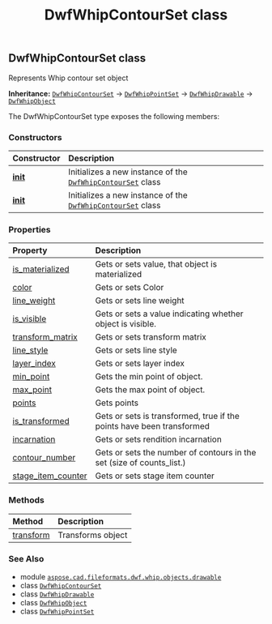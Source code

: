 ﻿---
title: DwfWhipContourSet class
second_title: Aspose.CAD for Python via .NET API References
description: 
type: docs
weight: 10
url: /python-net/aspose.cad.fileformats.dwf.whip.objects.drawable/dwfwhipcontourset/
is_root: false
---

## DwfWhipContourSet class

Represents Whip contour set object



**Inheritance:** [`DwfWhipContourSet`](/cad/python-net/aspose.cad.fileformats.dwf.whip.objects.drawable/dwfwhipcontourset) → 
[`DwfWhipPointSet`](/cad/python-net/aspose.cad.fileformats.dwf.whip.objects.drawable/dwfwhippointset) → 
[`DwfWhipDrawable`](/cad/python-net/aspose.cad.fileformats.dwf.whip.objects.drawable/dwfwhipdrawable) → 
[`DwfWhipObject`](/cad/python-net/aspose.cad.fileformats.dwf.whip.objects/dwfwhipobject)



The DwfWhipContourSet type exposes the following members:

### Constructors
| Constructor | Description |
| :- | :- |
| [__init__](/cad/python-net/aspose.cad.fileformats.dwf.whip.objects.drawable/dwfwhipcontourset/__init__/#) | Initializes a new instance of the [`DwfWhipContourSet`](/cad/python-net/aspose.cad.fileformats.dwf.whip.objects.drawable/dwfwhipcontourset) class |
| [__init__](/cad/python-net/aspose.cad.fileformats.dwf.whip.objects.drawable/dwfwhipcontourset/__init__/#list) | Initializes a new instance of the [`DwfWhipContourSet`](/cad/python-net/aspose.cad.fileformats.dwf.whip.objects.drawable/dwfwhipcontourset) class |


### Properties
| Property | Description |
| :- | :- |
| [is_materialized](/cad/python-net/aspose.cad.fileformats.dwf.whip.objects.drawable/dwfwhipcontourset/is_materialized) | Gets or sets value, that object is materialized |
| [color](/cad/python-net/aspose.cad.fileformats.dwf.whip.objects.drawable/dwfwhipcontourset/color) | Gets or sets Color |
| [line_weight](/cad/python-net/aspose.cad.fileformats.dwf.whip.objects.drawable/dwfwhipcontourset/line_weight) | Gets or sets line weight |
| [is_visible](/cad/python-net/aspose.cad.fileformats.dwf.whip.objects.drawable/dwfwhipcontourset/is_visible) | Gets or sets a value indicating whether object is visible. |
| [transform_matrix](/cad/python-net/aspose.cad.fileformats.dwf.whip.objects.drawable/dwfwhipcontourset/transform_matrix) | Gets or sets transform matrix |
| [line_style](/cad/python-net/aspose.cad.fileformats.dwf.whip.objects.drawable/dwfwhipcontourset/line_style) | Gets or sets line style |
| [layer_index](/cad/python-net/aspose.cad.fileformats.dwf.whip.objects.drawable/dwfwhipcontourset/layer_index) | Gets or sets layer index |
| [min_point](/cad/python-net/aspose.cad.fileformats.dwf.whip.objects.drawable/dwfwhipcontourset/min_point) | Gets the min point of object. |
| [max_point](/cad/python-net/aspose.cad.fileformats.dwf.whip.objects.drawable/dwfwhipcontourset/max_point) | Gets the max point of object. |
| [points](/cad/python-net/aspose.cad.fileformats.dwf.whip.objects.drawable/dwfwhipcontourset/points) | Gets points |
| [is_transformed](/cad/python-net/aspose.cad.fileformats.dwf.whip.objects.drawable/dwfwhipcontourset/is_transformed) | Gets or sets is transformed, true if the points have been transformed |
| [incarnation](/cad/python-net/aspose.cad.fileformats.dwf.whip.objects.drawable/dwfwhipcontourset/incarnation) | Gets or sets rendition incarnation |
| [contour_number](/cad/python-net/aspose.cad.fileformats.dwf.whip.objects.drawable/dwfwhipcontourset/contour_number) | Gets or sets the number of contours in the set (size of counts_list.) |
| [stage_item_counter](/cad/python-net/aspose.cad.fileformats.dwf.whip.objects.drawable/dwfwhipcontourset/stage_item_counter) | Gets or sets stage item counter |


### Methods
| Method | Description |
| :- | :- |
| [transform](/cad/python-net/aspose.cad.fileformats.dwf.whip.objects.drawable/dwfwhipcontourset/transform/#aspose.cad.fileformats.dwf.whip.objects.DwfWhipTransform) | Transforms object |



### See Also
* module [`aspose.cad.fileformats.dwf.whip.objects.drawable`](..)
* class [`DwfWhipContourSet`](/cad/python-net/aspose.cad.fileformats.dwf.whip.objects.drawable/dwfwhipcontourset)
* class [`DwfWhipDrawable`](/cad/python-net/aspose.cad.fileformats.dwf.whip.objects.drawable/dwfwhipdrawable)
* class [`DwfWhipObject`](/cad/python-net/aspose.cad.fileformats.dwf.whip.objects/dwfwhipobject)
* class [`DwfWhipPointSet`](/cad/python-net/aspose.cad.fileformats.dwf.whip.objects.drawable/dwfwhippointset)

